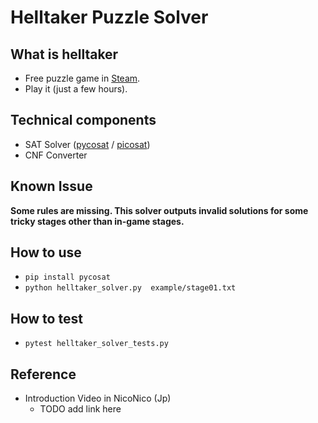 # Helltaker Puzzle Solver

## What is helltaker
- Free puzzle game in [Steam](https://store.steampowered.com/app/1289310/Helltaker/).
- Play it (just a few hours).

## Technical components
- SAT Solver ([pycosat](https://github.com/ContinuumIO/pycosat) / [picosat](http://fmv.jku.at/picosat/))
- CNF Converter

## Known Issue
**Some rules are missing. This solver outputs invalid solutions for some tricky stages other than in-game stages.**


## How to use
- `pip install pycosat`
- `python helltaker_solver.py  example/stage01.txt`


## How to test
- `pytest helltaker_solver_tests.py`


## Reference
- Introduction Video in NicoNico (Jp)
    - TODO add link here